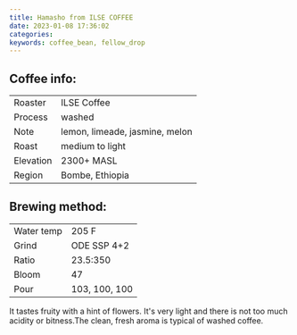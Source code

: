 ```yaml
---
title: Hamasho from ILSE COFFEE
date: 2023-01-08 17:36:02
categories: 
keywords: coffee_bean, fellow_drop
---
```

## Coffee info:
|           |                                |
| --------- | ------------------------------ |
| Roaster   | ILSE Coffee                    |
| Process   | washed                         |
| Note      | lemon, limeade, jasmine, melon |
| Roast     | medium to light                |
| Elevation | 2300+ MASL                     |
| Region    | Bombe, Ethiopia                |

## Brewing method:
|            |               |
| ---------- | ------------- |
| Water temp | 205 F         |
| Grind      | ODE SSP 4+2   |
| Ratio      | 23.5:350      |
| Bloom      | 47            |
| Pour       | 103, 100, 100 |

It tastes fruity with a hint of flowers. It's very light and there is not too much acidity or bitness.The clean, fresh aroma is typical of washed coffee.
